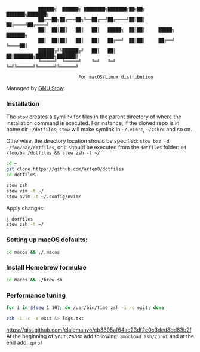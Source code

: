                 ██████╗  ██████╗ ████████╗███████╗██╗██╗     ███████╗███████╗
                ██╔══██╗██╔═══██╗╚══██╔══╝██╔════╝██║██║     ██╔════╝██╔════╝
                ██║  ██║██║   ██║   ██║   █████╗  ██║██║     █████╗  ███████╗
                ██║  ██║██║   ██║   ██║   ██╔══╝  ██║██║     ██╔══╝  ╚════██║
                ██████╔╝╚██████╔╝   ██║   ██║     ██║███████╗███████╗███████║
                ╚═════╝  ╚═════╝    ╚═╝   ╚═╝     ╚═╝╚══════╝╚══════╝╚══════╝
                
                               For macOS/Linux distribution


Managed by [GNU Stow][].

[GNU Stow]: https://www.gnu.org/software/stow/

### Installation

The `stow` creates a symlink for files in the parent directory of where the installation command is executed.
For instance, if the cloned repo is in home dir `~/dotfiles`, `stow` will make symlink in `~/.vimrc`, `~/zshrc`  and so on.

Otherwise, the directory location should be specified: `stow baz -d ~/foo/bar/dotfiles`, 
or it should be executed from the `dotfiles` folder: `cd /foo/bar/dotfiles && stow zsh -t ~/`

```bash
cd ~
git clone https://github.com/artem0/dotfiles
cd dotfiles

stow zsh
stow vim -t ~/
stow nvim -t ~/.config/nvim/
```

Apply changes:
```bash
j dotfiles
stow zsh -t ~/
```

### Setting up macOS defaults:

```bash
cd macos && ./.macos
```

### Install Homebrew formulae

```bash
cd macos && ./brew.sh
```

### Performance tuning
```bash
for i in $(seq 1 10); do /usr/bin/time zsh -i -c exit; done

zsh -i -c -x exit &> logs.txt
```

https://gist.github.com/elalemanyo/cb3395af64ac23df2e0c3ded8bd63b2f
At the beginning of your .zshrc add following: `zmodload zsh/zprof`
and at the end add: `zprof`